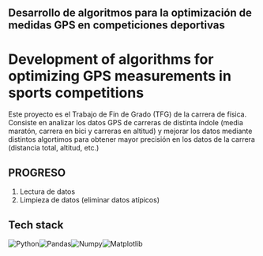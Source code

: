 ## Desarrollo de algoritmos para la optimización de medidas GPS en competiciones deportivas
# Development of algorithms for optimizing GPS measurements in sports competitions <br>

Este proyecto es el Trabajo de Fin de Grado (TFG) de la carrera de física. Consiste en analizar 
los datos GPS de carreras de distinta índole (media maratón, carrera en bici y carreras en altitud) y
mejorar los datos mediante distintos algortimos para obtener mayor precisión en los datos de la carrera 
(distancia total, altitud, etc.)

## PROGRESO
1. Lectura de datos
2. Limpieza de datos (eliminar datos atípicos)

## Tech stack
![Python](https:/img.shields.io/badge/python-3679A0?style=for-the-badge&logo=python&logoColor=ffdd54)![Pandas](https://img.shields.io/badge/pandas-%2315058.svg?style=for-the-badge$logoColor=white)![Numpy](https://img.shields.io/badge/numpy-%23013243.svg?style=for-the-badge&logoColor=white)![Matplotlib](https://img.shields.io/badge/Matplotlib-%23ffffff.svg?style=for-the-badge&logoColor=black)
